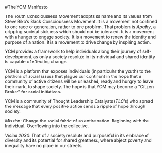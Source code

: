 #The YCM Manifesto

The Youth Consciousness Movement adopts its name and its values from Steve Biko’s Black Consciousness Movement. It is a movement not confined to one race or generation, rather to one problem. That problem is *Apathy*, a crippling societal sickness which should not be tolerated. It is a movement with a hunger to engage society. It is a movement to renew the identity and purpose of a nation. It is a movement to drive change by inspiring action.

YCM  provides a framework to help individuals along their journey of self-development, as only a society resolute in its individual and shared identity is capable of effecting change.

YCM is a platform that exposes individuals (in particular the youth) to the plethora of social issues that plague our continent in the hope that a community of active citizens will be unleashed, ready and hungry to leave their mark, to shape society. The hope is that YCM may become a “Citizen Broker” for social initiatives.

YCM is a community of Thought Leadership Catalysts (*TLC*’s) who spread the message that every positive action sends a ripple of hope through society.

*Mission*: Change the social fabric of an entire nation. Beginning with the Individual. Overflowing into the collective.

*Vision 2030*: That of a society resolute and purposeful in its embrace of diversity and its potential for shared greatness, where abject poverty and inequality have no place in our streets.